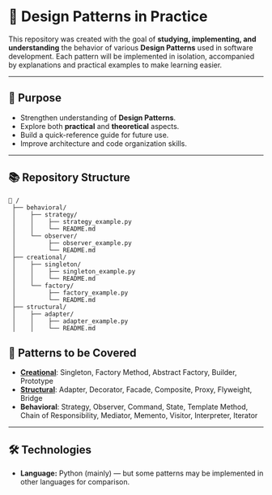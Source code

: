 # 📐 Design Patterns in Practice

This repository was created with the goal of **studying, implementing, and understanding** the behavior of various **Design Patterns** used in software development.
Each pattern will be implemented in isolation, accompanied by explanations and practical examples to make learning easier.

---

## 🎯 Purpose

- Strengthen understanding of **Design Patterns**.
- Explore both **practical** and **theoretical** aspects.
- Build a quick-reference guide for future use.
- Improve architecture and code organization skills.

---

## 📚 Repository Structure

```
📂 /
 ├── behavioral/
 │    ├── strategy/
 │    │    ├── strategy_example.py
 │    │    └── README.md
 │    └── observer/
 │         ├── observer_example.py
 │         └── README.md
 ├── creational/
 │    ├── singleton/
 │    │    ├── singleton_example.py
 │    │    └── README.md
 │    └── factory/
 │         ├── factory_example.py
 │         └── README.md
 ├── structural/
 │    ├── adapter/
 │    │    ├── adapter_example.py
 │    │    └── README.md
```

## 🧩 Patterns to be Covered

- [**Creational**](./creational/README.md): Singleton, Factory Method, Abstract Factory, Builder, Prototype
- [**Structural**](./structural/README.md): Adapter, Decorator, Facade, Composite, Proxy, Flyweight, Bridge
- **Behavioral**: Strategy, Observer, Command, State, Template Method, Chain of Responsibility, Mediator, Memento, Visitor, Interpreter, Iterator

---

## 🛠 Technologies

- **Language:** Python (mainly) — but some patterns may be implemented in other languages for comparison.
